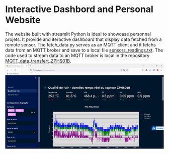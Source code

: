 ﻿# Interactive Dashbord and Personal Website
The website built with streamlit Python is ideal to showcase personnal projets. It provide and iteractive dashboard that display data fetched from a remote sensor.
The fetch_data.py serves as an MQTT client and it fetchs data from an MQTT broker and save to a local file [sensors_readings.txt](https://github.com/Raisbeau/Interactive_Dashbord_and_Personal_Website/blob/main/sensors_readings.txt). 
The code used to stream data to an MQTT broker is local in the repository [MQTT_data_transfert_ZPHS01B](https://github.com/Raisbeau/MQTT_data_transfert_ZPHS01B/tree/main).
![dashboard](real_time.PNG)
